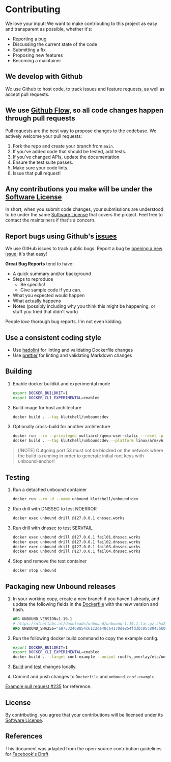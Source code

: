 # Contributing

We love your input! We want to make contributing to this project as easy and
transparent as possible, whether it's:

- Reporting a bug
- Discussing the current state of the code
- Submitting a fix
- Proposing new features
- Becoming a maintainer

## We develop with Github

We use Github to host code, to track issues and feature requests, as well as
accept pull requests.

## We use [Github Flow](https://guides.github.com/introduction/flow/index.html), so all code changes happen through pull requests

Pull requests are the best way to propose changes to the codebase. We actively
welcome your pull requests:

1. Fork the repo and create your branch from `main`.
2. If you've added code that should be tested, add tests.
3. If you've changed APIs, update the documentation.
4. Ensure the test suite passes.
5. Make sure your code lints.
6. Issue that pull request!

## Any contributions you make will be under the [Software License](LICENSE.md)

In short, when you submit code changes, your submissions are understood to be
under the same [Software License](LICENSE.md) that covers the project. Feel free
to contact the maintainers if that's a concern.

## Report bugs using Github's [issues](https://github.com/klutchell/unbound-docker/issues)

We use GitHub issues to track public bugs. Report a bug by
[opening a new issue](https://github.com/klutchell/unbound-docker/issues/new);
it's that easy!

**Great Bug Reports** tend to have:

- A quick summary and/or background
- Steps to reproduce
  - Be specific!
  - Give sample code if you can.
- What you expected would happen
- What actually happens
- Notes (possibly including why you think this might be happening, or stuff you
  tried that didn't work)

People _love_ thorough bug reports. I'm not even kidding.

## Use a consistent coding style

- Use [hadolint](https://github.com/hadolint/hadolint) for linting and
  validating Dockerfile changes
- Use [prettier](https://prettier.io) for linting and validating Markdown
  changes

## Building

1. Enable docker buildkit and experimental mode

   ```bash
   export DOCKER_BUILDKIT=1
   export DOCKER_CLI_EXPERIMENTAL=enabled
   ```

2. Build image for host architecture

   ```bash
   docker build . --tag klutchell/unbound:dev
   ```

3. Optionally cross-build for another architecture

   ```bash
   docker run --rm --privileged multiarch/qemu-user-static --reset -p yes
   docker build . --tag klutchell/unbound:dev --platform linux/arm/v6
   ```

> [!NOTE] Outgoing port 53 must not be blocked on the network where the build is
> running in order to generate initial root keys with unbound-anchor!

## Testing

1. Run a detached unbound container

   ```bash
   docker run --rm -d --name unbound klutchell/unbound:dev
   ```

2. Run drill with DNSSEC to test NOERROR

   ```bash
   docker exec unbound drill @127.0.0.1 dnssec.works
   ```

3. Run drill with dnssec to test SERVFAIL

   ```bash
   docker exec unbound drill @127.0.0.1 fail01.dnssec.works
   docker exec unbound drill @127.0.0.1 fail02.dnssec.works
   docker exec unbound drill @127.0.0.1 fail03.dnssec.works
   docker exec unbound drill @127.0.0.1 fail04.dnssec.works
   ```

4. Stop and remove the test container

   ```bash
   docker stop unbound
   ```

## Packaging new Unbound releases

1. In your working copy, create a new branch if you haven't already, and update
   the following fields in the [Dockerfile](Dockerfile) with the new version and
   hash.

   ```dockerfile
   ARG UNBOUND_VERSION=1.19.1
   # https://nlnetlabs.nl/downloads/unbound/unbound-1.19.1.tar.gz.sha256
   ARG UNBOUND_SHA256="a97532468854c61c2de48ca4170de854fd3bc95c8043bb0cfb0fe26605966624"
   ```

2. Run the following docker build command to copy the example config.

   ```bash
   export DOCKER_BUILDKIT=1
   export DOCKER_CLI_EXPERIMENTAL=enabled
   docker build . --target conf-example --output rootfs_overlay/etc/unbound/
   ```

3. [Build](#building) and [test](#testing) changes locally.

4. Commit and push changes to `Dockerfile` and `unbound.conf.example`.

[Example pull request #235](https://github.com/klutchell/unbound-docker/pull/235) for reference.

## License

By contributing, you agree that your contributions will be licensed under its
[Software License](LICENSE.md).

## References

This document was adapted from the open-source contribution guidelines for
[Facebook's Draft](https://github.com/facebook/draft-js)

